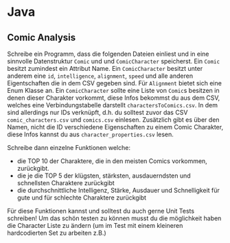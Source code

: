 # Java 

## Comic Analysis 

Schreibe ein Programm, dass die folgenden Dateien einliest und 
in eine sinnvolle Datenstruktur  `Comic` und und `ComicCharacter` speicherst. Ein `Comic` besitzt zumindest ein Attribut Name. Ein `ComicCharacter` besitzt unter anderem eine `id`, `intelligence`, `alignment`, `speed` und alle anderen Eigentschaften die in dem CSV gegeben sind. Für `Alignment` bietet sich eine Enum Klasse an.
Ein `ComicCharacter` sollte eine Liste von `Comic`s besitzen in denen dieser Charakter vorkommt, 
diese Infos bekommst du aus dem CSV, welches eine Verbindungstabelle darstellt `charactersToComics.csv`.
In dem sind allerdings nur IDs verknüpft, d.h. du solltest zuvor das CSV `comic_characters.csv` und `comics.csv` einlesen.
Zusätzlich gibt es über den Namen, nicht die ID verschiedene Eigenschaften zu einem Comic Charakter, diese Infos kannst du aus `character_properties.csv` lesen.

Schreibe dann einzelne Funktionen welche: 
* die TOP 10 der Charaktere, die in den meisten Comics vorkommen, zurückgibt. 
* die je die TOP 5 der klügsten, stärksten, ausdauerndsten und schnellsten Charaktere zurückgibt
* die durchschnittliche Intelligenz, Stärke, Ausdauer und Schnelligkeit für gute und für schlechte Charaktere zurückgibt

Für diese Funktionen kannst und solltest du auch gerne Unit Tests schreiben! Um das schön testen zu können musst du die möglichkeit haben die Character Liste zu ändern (um im Test mit einem kleineren hardcodierten Set zu arbeiten z.B.)
